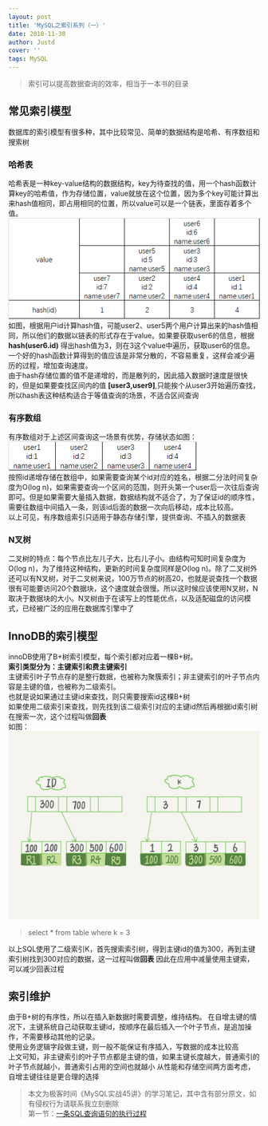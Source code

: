 ```yaml
---
layout: post
title: 'MySQL之索引系列（一）'
date: 2018-11-30
author: Justd
cover: ''
tags: MySQL   
---
```


>索引可以提高数据查询的效率，相当于一本书的目录    

## 常见索引模型   
数据库的索引模型有很多种，其中比较常见、简单的数据结构是哈希、有序数组和搜索树   
### 哈希表   
哈希表是一种key-value结构的数据结构，key为待查找的值，用一个hash函数计算key的哈希值，作为存储位置，value就放在这个位置，因为多个key可能计算出来hash值相同，即占用相同的位置，所以value可以是一个链表，里面存着多个值。    
![](/assets/img/2018-12/k-v.png)      
如图，根据用户id计算hash值，可能user2、user5两个用户计算出来的hash值相同，所以他们的数据以链表的形式存在于value。如果要获取user6的信息，根据 **hash(user6.id)** 得出hash值为3，则在3这个value中遍历，获取user6的信息。    一个好的hash函数计算得到的值应该是非常分散的，不容易重复，这样会减少遍历的过程，增加查询速度。    
由于hash存储位置的值不是递增的，而是散列的，因此插入数据时速度是很快的，但是如果要查找区间内的值 **[user3,user9]**,只能挨个从user3开始遍历查找，所以hash表这种结构适合于等值查询的场景，不适合区间查询        
### 有序数组    
有序数组对于上述区间查询这一场景有优势，存储状态如图：![](/assets/img/2018-12/list.png)    
按照id递增存储在数组中，如果需要查询某个id对应的姓名，根据二分法时间复杂度为O(log n)，如果需要查询一个区间的范围，则开头第一个user后一次往后查询即可。但是如果需要大量插入数据，数据结构就不适合了，为了保证id的顺序性，需要往数组中间插入一条，则该id后面的数据一次向后移动，成本比较高。    
以上可见，有序数组索引只适用于静态存储引擎，提供查询、不插入的数据表    
### N叉树  
二叉树的特点：每个节点比左儿子大，比右儿子小。由结构可知时间复杂度为O(log n)，为了维持这种结构，更新的时间复杂度同样是O(log n)。除了二叉树外还可以有N叉树，对于二叉树来说，100万节点的树高20，也就是说查找一个数据很有可能要访问20个数据块，这个速度就会很慢。所以这时候应该使用N叉树，N取决于数据块的大小。N叉树由于在读写上的性能优点，以及适配磁盘的访问模式，已经被广泛的应用在数据库引擎中了    

## InnoDB的索引模型    
innoDB使用了B+树索引模型，每个索引都对应着一棵B+树。    
**索引类型分为：主键索引和费主键索引**    
主键索引叶子节点存的是整行数据，也被称为聚簇索引；非主键索引的叶子节点内容是主键的值，也被称为二级索引。    
也就是说如果通过主键id来查找，则只需要搜索id这棵B+树  
如果使用二级索引来查找，则先找到该二级索引对应的主键id然后再根据id索引树在搜索一次，这个过程叫做**回表**   
如图：![](/assets/img/2018-12/tree.png)
>select * from table where k = 3    

以上SQL使用了二级索引K，首先搜索索引树，得到主键id的值为300，再到主键索引树找到300对应的数据，这一过程叫做**回表**
因此在应用中减量使用主键索，可以减少回表过程  


## 索引维护    
由于B+树的有序性，所以在插入新数据时需要调整，维持结构。
在自增主键的情况下，主键系统自己动获取主键id，按顺序在最后插入一个叶子节点，是追加操作，不需要移动其他的记录。    
使用业务逻辑字段做主键，则一般不能保证有序插入，写数据的成本比较高    
上文可知，非主键索引的叶子节点都是主键的值，如果主键长度越大，普通索引的叶子节点就越小，普通索引占用的空间也就越小
从性能和存储空间两方面考虑，自增主键往往是更合理的选择


>本文为极客时间《MySQL实战45讲》的学习笔记，其中含有部分原文，如有侵权行为请联系我立刻删除    
第一节：[一条SQL查询语句的执行过程](https://yuge.ml/2018/11/14/MySQL-select.html)